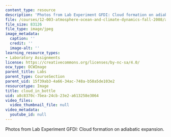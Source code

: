 ```yaml
---
content_type: resource
description: 'Photos from Lab Experiment GFDI: Cloud formation on adiabatic expansion.'
file: /courses/12-003-atmosphere-ocean-and-climate-dynamics-fall-2008/a8c8370c7bea24cb23e2a613258e3064_cloud_in_bottle.jpg
file_size: 83126
file_type: image/jpeg
image_metadata:
  caption: ''
  credit: ''
  image-alt: ''
learning_resource_types:
- Laboratory Assignments
license: https://creativecommons.org/licenses/by-nc-sa/4.0/
ocw_type: OCWImage
parent_title: Labs
parent_type: CourseSection
parent_uid: 15f39ab3-4a66-34ac-748a-b58a5de103e2
resourcetype: Image
title: cloud_in_bottle
uid: a8c8370c-7bea-24cb-23e2-a613258e3064
video_files:
  video_thumbnail_file: null
video_metadata:
  youtube_id: null
---
```

Photos from Lab Experiment GFDI: Cloud formation on adiabatic expansion.